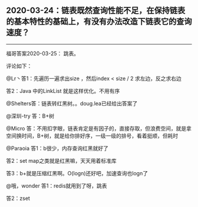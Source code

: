 ## 2020-03-24：链表既然查询性能不足，在保持链表的基本特性的基础上，有没有办法改造下链表它的查询速度？

***

福哥答案2020-03-25：
跳表。

评论如下：

@Lr丶答1：先遍历一遍求出size ，然后index  < size / 2 求左边，反之求右边

答2：Java 中的LinkList 就是这样优化。不用有序

@Shelters答：链表转红黑树。。doug.lea已经给出答案了

@深圳-try 答：B+树

@Micro 答：不用扣字眼，链表肯定是有因子的，直接存取，但浪费空间，就是拿空间换时间，B+树，就是给你排好序，一级一级的排号，看着挺顺，但耗时

@Paraoia  答1：b很少，内存查询红黑就好了

答2：set map之类就是红黑嘛，天天用着标准库

答3：b+就是压缩红黑啊。O(logn)还好吧，加速查询也logn了

@哦，wonder 答1：redis就用到了呀，跳表

答2：zset

